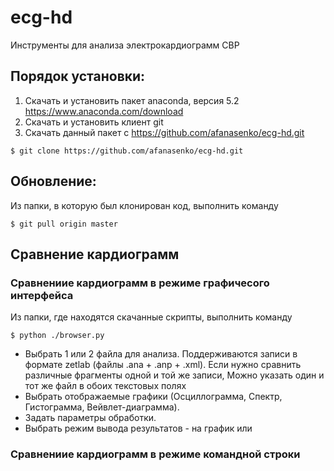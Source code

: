 # ecg-hd
Инструменты для анализа электрокардиограмм СВР


## Порядок установки:
1. Скачать и установить пакет anaconda, версия 5.2
https://www.anaconda.com/download
2. Скачать и установить клиент git
3. Скачать данный пакет с https://github.com/afanasenko/ecg-hd.git

```
$ git clone https://github.com/afanasenko/ecg-hd.git
```

## Обновление:
Из папки, в которую был клонирован код, выполнить команду
```
$ git pull origin master
```

## Сравнение кардиограмм

### Сравнениие кардиограмм в режиме графичесого интерфейса

Из папки, где находятся скачанные скрипты, выполнить команду
```
$ python ./browser.py
```

- Выбрать 1 или 2 файла для анализа.
Поддерживаются записи в формате zetlab (файлы .ana + .anp + .xml).
Если нужно сравнить различные фрагменты одной и той же записи, Можно
указать один и тот же файл в обоих текстовых полях
- Выбрать отображаемые графики (Осциллограмма, Спектр, Гистограмма, Вейвлет-диаграмма).
- Задать параметры обработки.
- Выбрать режим вывода результатов - на график или



### Сравнениие кардиограмм в режиме командной строки